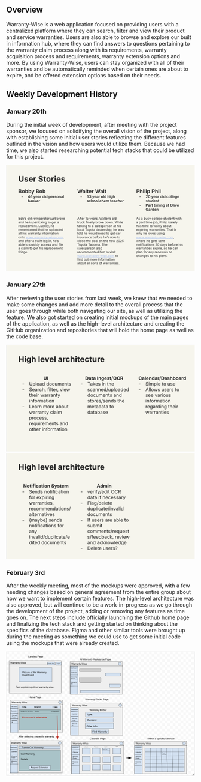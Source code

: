 ## Overview 
Warranty-Wise is a web application focused on providing users with a centralized platform where they can search, filter and view their product and service warranties. Users are also able to browse and explore our built in information hub, where they can find answers to questions pertaining to the warranty claim process along with its requirements, warranty acquisition process and requirements, warranty extension options and more. By using Warranty-Wise, users can stay organized with all of their warranties and be automatically reminded when certain ones are about to expire, and be offered extension options based on their needs. 

## Weekly Development History

### January 20th
During the initial week of development, after meeting with the project sponsor, we focused on solidifying the overall vision of the project, along with establishing some initial user stories reflecting the different features outlined in the vision and how users would utilize them. Because we had time, we also started researching potential tech stacks that could be utilized for this project. 

![](doc/initial-user-stories.png)

### January 27th
After reviewing the user stories from last week, we knew that we needed to make some changes and add more detail to the overall process that the user goes through while both navigating our site, as well as utilizing the feature. We also got started on creating initial mockups of the main pages of the application, as well as the high-level architecture and creating the GitHub organization and repositories that will hold the home page as well as the code base. 

![](doc/architecture1.png)
![](doc/architecture2.png)

### February 3rd
After the weekly meeting, most of the mockups were approved, with a few needing changes based on general agreement from the entire group about how we want to implement certain features. The high-level architecture was also approved, but will continue to be a work-in-progress as we go through the development of the project, adding or removing any features as time goes on. The next steps include officially launching the Github home page and finalizing the tech stack and getting started on thinking about the specifics of the database. Figma and other similar tools were brought up during the meeting as something we could use to get some initial code using the mockups that were already created. 

![](doc/mockups.png)
